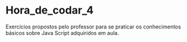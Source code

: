 # Hora_de_codar_4
Exercícios propostos pelo professor para se praticar os conhecimentos básicos sobre Java Script adquiridos em aula.
